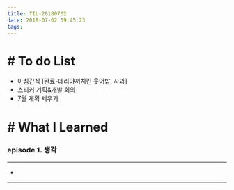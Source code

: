 ```yaml
---
title: TIL-20180702
date: 2018-07-02 09:45:23
tags: 
---
```


# # To do List

- 아침간식 [완료-데리야끼치킨 웃어밥, 사과]
- 스티커 기획&개발 회의
- 7월 계획 세우기


# # What I Learned

### episode 1. 생각

---

- 

---